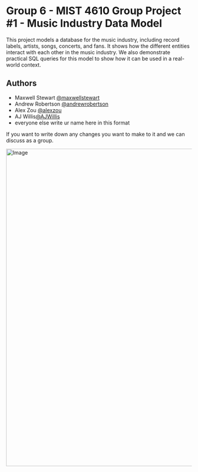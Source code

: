 # Group 6 - MIST 4610 Group Project #1 - Music Industry Data Model

This project models a database for the music industry, including record labels, artists, songs, concerts, and fans. It shows how the different entities interact with each other in the music industry. We also demonstrate practical SQL queries for this model to show how it can be used in a real-world context. 


## Authors

- Maxwell Stewart [@maxwellstewart](https://github.com/maxwellstewart)
- Andrew Robertson [@andrewrobertson](https://github.com/Andrew-Robertson10)
- Alex Zou [@alexzou](https://github.com/FireguyZou123)
- AJ Willis[@AJWillis](https://github.com/AJWillis172)
- everyone else write ur name here in this format
  

If you want to write down any changes you want to make to it and we can discuss as a group.


<img width="940" height="861" alt="Image" src="https://github.com/user-attachments/assets/2b827110-94d1-4f11-aaa1-1d4971d4206b" />
